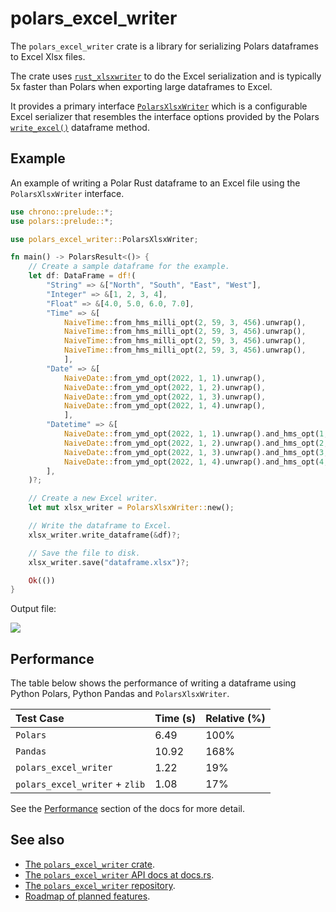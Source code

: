 # polars_excel_writer

The `polars_excel_writer` crate is a library for serializing Polars dataframes
to Excel Xlsx files.

The crate uses [`rust_xlsxwriter`] to do the Excel serialization and is
typically 5x faster than Polars when exporting large dataframes to Excel.

It provides a primary interface [`PolarsXlsxWriter`] which is a configurable
Excel serializer that resembles the interface options provided by the Polars
[`write_excel()`] dataframe method.


[`PolarsXlsxWriter`]: https://docs.rs/polars_excel_writer/latest/polars_excel_writer/xlsx_writer/struct.PolarsXlsxWriter.html

[`SerWriter`]:
    https://docs.rs/polars/latest/polars/prelude/trait.SerWriter.html

[`rust_xlsxwriter`]: https://docs.rs/rust_xlsxwriter/latest/rust_xlsxwriter/

[`write_excel()`]:
   https://pola-rs.github.io/polars/py-polars/html/reference/api/polars.DataFrame.write_excel.html#polars.DataFrame.write_excel

## Example

An example of writing a Polar Rust dataframe to an Excel file using the
`PolarsXlsxWriter` interface.

```rust
use chrono::prelude::*;
use polars::prelude::*;

use polars_excel_writer::PolarsXlsxWriter;

fn main() -> PolarsResult<()> {
    // Create a sample dataframe for the example.
    let df: DataFrame = df!(
        "String" => &["North", "South", "East", "West"],
        "Integer" => &[1, 2, 3, 4],
        "Float" => &[4.0, 5.0, 6.0, 7.0],
        "Time" => &[
            NaiveTime::from_hms_milli_opt(2, 59, 3, 456).unwrap(),
            NaiveTime::from_hms_milli_opt(2, 59, 3, 456).unwrap(),
            NaiveTime::from_hms_milli_opt(2, 59, 3, 456).unwrap(),
            NaiveTime::from_hms_milli_opt(2, 59, 3, 456).unwrap(),
            ],
        "Date" => &[
            NaiveDate::from_ymd_opt(2022, 1, 1).unwrap(),
            NaiveDate::from_ymd_opt(2022, 1, 2).unwrap(),
            NaiveDate::from_ymd_opt(2022, 1, 3).unwrap(),
            NaiveDate::from_ymd_opt(2022, 1, 4).unwrap(),
            ],
        "Datetime" => &[
            NaiveDate::from_ymd_opt(2022, 1, 1).unwrap().and_hms_opt(1, 0, 0).unwrap(),
            NaiveDate::from_ymd_opt(2022, 1, 2).unwrap().and_hms_opt(2, 0, 0).unwrap(),
            NaiveDate::from_ymd_opt(2022, 1, 3).unwrap().and_hms_opt(3, 0, 0).unwrap(),
            NaiveDate::from_ymd_opt(2022, 1, 4).unwrap().and_hms_opt(4, 0, 0).unwrap(),
        ],
    )?;

    // Create a new Excel writer.
    let mut xlsx_writer = PolarsXlsxWriter::new();

    // Write the dataframe to Excel.
    xlsx_writer.write_dataframe(&df)?;

    // Save the file to disk.
    xlsx_writer.save("dataframe.xlsx")?;

    Ok(())
}
```

Output file:

<img src="https://rustxlsxwriter.github.io/images/write_excel_combined.png">


## Performance

The table below shows the performance of writing a dataframe using Python
Polars, Python Pandas and `PolarsXlsxWriter`.

  | Test Case                     | Time (s) | Relative (%) |
  | :---------------------------- | :------- | :----------- |
  | `Polars`                      |     6.49 |         100% |
  | `Pandas`                      |    10.92 |         168% |
  | `polars_excel_writer`         |     1.22 |          19% |
  | `polars_excel_writer` + `zlib`|     1.08 |          17% |

See the [Performance] section of the docs for more detail.

[Performance]: https://docs.rs/polars_excel_writer/latest/polars_excel_writer/#performance

## See also

- [The `polars_excel_writer` crate].
- [The `polars_excel_writer` API docs at docs.rs].
- [The `polars_excel_writer` repository].
- [Roadmap of planned features].

[The `polars_excel_writer` crate]: https://crates.io/crates/polars_excel_writer
[The `polars_excel_writer` API docs at docs.rs]: https://docs.rs/polars_excel_writer/latest/polars_excel_writer/
[The `polars_excel_writer` repository]: https://github.com/jmcnamara/polars_excel_writer
[Release Notes and Changelog]: https://github.com/jmcnamara/polars_excel_writer/blob/main/CHANGELOG.md
[Roadmap of planned features]: https://github.com/jmcnamara/polars_excel_writer/issues/1